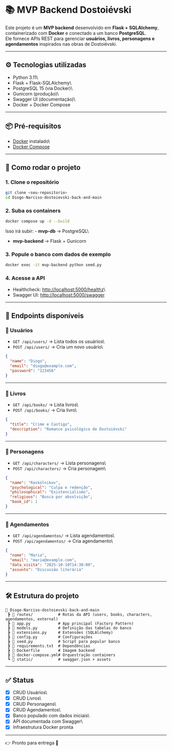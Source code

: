 # 📚 MVP Backend Dostoiévski

Este projeto é um **MVP backend** desenvolvido em **Flask +
SQLAlchemy**, containerizado com **Docker** e conectado a um banco
**PostgreSQL**.\
Ele fornece APIs REST para gerenciar **usuários, livros, personagens e
agendamentos** inspirados nas obras de Dostoiévski.

------------------------------------------------------------------------

## ⚙️ Tecnologias utilizadas

-   Python 3.11\
-   Flask + Flask-SQLAlchemy\
-   PostgreSQL 15 (via Docker)\
-   Gunicorn (produção)\
-   Swagger UI (documentação)\
-   Docker + Docker Compose

------------------------------------------------------------------------

## 📦 Pré-requisitos

-   [Docker](https://docs.docker.com/get-docker/) instalado\
-   [Docker Compose](https://docs.docker.com/compose/)

------------------------------------------------------------------------

## 🚀 Como rodar o projeto

### 1. Clone o repositório

``` bash
git clone <seu-repositorio>
cd Diogo-Narciso-dostoievski-back-and-main
```

### 2. Suba os containers

``` bash
docker compose up -d --build
```

Isso irá subir: - **mvp-db** → PostgreSQL\
- **mvp-backend** → Flask + Gunicorn

### 3. Popule o banco com dados de exemplo

``` bash
docker exec -it mvp-backend python seed.py
```

### 4. Acesse a API

-   Healthcheck: <http://localhost:5000/healthz>\
-   Swagger UI: <http://localhost:5000/swagger>

------------------------------------------------------------------------

## 📖 Endpoints disponíveis

### 🔹 Usuários

-   `GET /api/users/` → Lista todos os usuários\
-   `POST /api/users/` → Cria um novo usuário\

``` json
{
  "name": "Diogo",
  "email": "diogo@example.com",
  "password": "123456"
}
```

------------------------------------------------------------------------

### 🔹 Livros

-   `GET /api/books/` → Lista livros\
-   `POST /api/books/` → Cria livro\

``` json
{
  "title": "Crime e Castigo",
  "description": "Romance psicológico de Dostoiévski"
}
```

------------------------------------------------------------------------

### 🔹 Personagens

-   `GET /api/characters/` → Lista personagens\
-   `POST /api/characters/` → Cria personagem\

``` json
{
  "name": "Raskólnikov",
  "psychological": "Culpa e redenção",
  "philosophical": "Existencialismo",
  "religious": "Busca por absolvição",
  "book_id": 1
}
```

------------------------------------------------------------------------

### 🔹 Agendamentos

-   `GET /api/agendamentos/` → Lista agendamentos\
-   `POST /api/agendamentos/` → Cria agendamento\

``` json
{
  "nome": "Maria",
  "email": "maria@example.com",
  "data_visita": "2025-10-10T14:30:00",
  "assunto": "Discussão literária"
}
```

------------------------------------------------------------------------

## 🛠️ Estrutura do projeto

    📂 Diogo-Narciso-dostoievski-back-and-main
     ┣ 📂 routes/           # Rotas da API (users, books, characters, agendamentos, external)
     ┣ 📜 app.py            # App principal (Factory Pattern)
     ┣ 📜 models.py         # Definição das tabelas do banco
     ┣ 📜 extensions.py     # Extensões (SQLAlchemy)
     ┣ 📜 config.py         # Configurações
     ┣ 📜 seed.py           # Script para popular banco
     ┣ 📜 requirements.txt  # Dependências
     ┣ 📜 Dockerfile        # Imagem backend
     ┣ 📜 docker-compose.yml# Orquestração containers
     ┗ 📂 static/           # swagger.json + assets

------------------------------------------------------------------------

## ✅ Status

-   [x] CRUD Usuários\
-   [x] CRUD Livros\
-   [x] CRUD Personagens\
-   [x] CRUD Agendamentos\
-   [x] Banco populado com dados iniciais\
-   [x] API documentada com Swagger\
-   [x] Infraestrutura Docker pronta

------------------------------------------------------------------------

👉 Pronto para entrega 🎉
